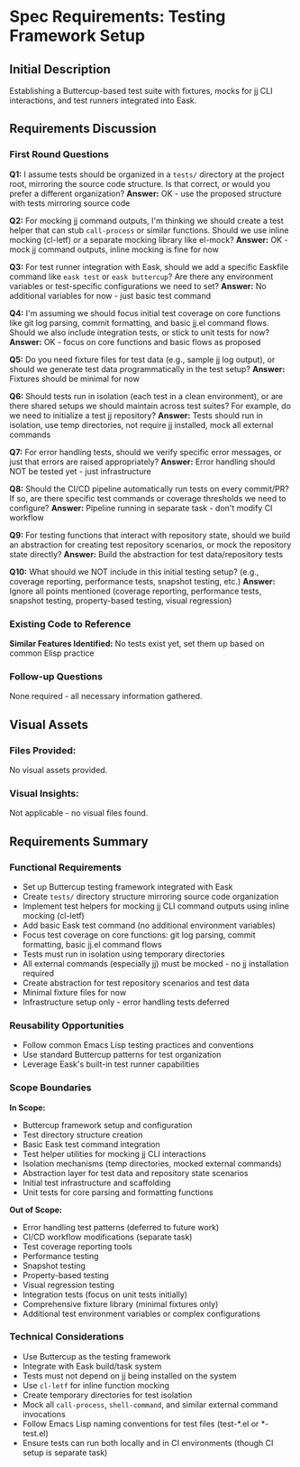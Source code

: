 # Spec Requirements: Testing Framework Setup

## Initial Description
Establishing a Buttercup-based test suite with fixtures, mocks for jj CLI interactions, and test runners integrated into Eask.

## Requirements Discussion

### First Round Questions

**Q1:** I assume tests should be organized in a `tests/` directory at the project root, mirroring the source code structure. Is that correct, or would you prefer a different organization?
**Answer:** OK - use the proposed structure with tests mirroring source code

**Q2:** For mocking jj command outputs, I'm thinking we should create a test helper that can stub `call-process` or similar functions. Should we use inline mocking (cl-letf) or a separate mocking library like el-mock?
**Answer:** OK - mock jj command outputs, inline mocking is fine for now

**Q3:** For test runner integration with Eask, should we add a specific Easkfile command like `eask test` or `eask buttercup`? Are there any environment variables or test-specific configurations we need to set?
**Answer:** No additional variables for now - just basic test command

**Q4:** I'm assuming we should focus initial test coverage on core functions like git log parsing, commit formatting, and basic jj.el command flows. Should we also include integration tests, or stick to unit tests for now?
**Answer:** OK - focus on core functions and basic flows as proposed

**Q5:** Do you need fixture files for test data (e.g., sample jj log output), or should we generate test data programmatically in the test setup?
**Answer:** Fixtures should be minimal for now

**Q6:** Should tests run in isolation (each test in a clean environment), or are there shared setups we should maintain across test suites? For example, do we need to initialize a test jj repository?
**Answer:** Tests should run in isolation, use temp directories, not require jj installed, mock all external commands

**Q7:** For error handling tests, should we verify specific error messages, or just that errors are raised appropriately?
**Answer:** Error handling should NOT be tested yet - just infrastructure

**Q8:** Should the CI/CD pipeline automatically run tests on every commit/PR? If so, are there specific test commands or coverage thresholds we need to configure?
**Answer:** Pipeline running in separate task - don't modify CI workflow

**Q9:** For testing functions that interact with repository state, should we build an abstraction for creating test repository scenarios, or mock the repository state directly?
**Answer:** Build the abstraction for test data/repository tests

**Q10:** What should we NOT include in this initial testing setup? (e.g., coverage reporting, performance tests, snapshot testing, etc.)
**Answer:** Ignore all points mentioned (coverage reporting, performance tests, snapshot testing, property-based testing, visual regression)

### Existing Code to Reference

**Similar Features Identified:**
No tests exist yet, set them up based on common Elisp practice

### Follow-up Questions
None required - all necessary information gathered.

## Visual Assets

### Files Provided:
No visual assets provided.

### Visual Insights:
Not applicable - no visual files found.

## Requirements Summary

### Functional Requirements
- Set up Buttercup testing framework integrated with Eask
- Create `tests/` directory structure mirroring source code organization
- Implement test helpers for mocking jj CLI command outputs using inline mocking (cl-letf)
- Add basic Eask test command (no additional environment variables)
- Focus test coverage on core functions: git log parsing, commit formatting, basic jj.el command flows
- Tests must run in isolation using temporary directories
- All external commands (especially jj) must be mocked - no jj installation required
- Create abstraction for test repository scenarios and test data
- Minimal fixture files for now
- Infrastructure setup only - error handling tests deferred

### Reusability Opportunities
- Follow common Emacs Lisp testing practices and conventions
- Use standard Buttercup patterns for test organization
- Leverage Eask's built-in test runner capabilities

### Scope Boundaries

**In Scope:**
- Buttercup framework setup and configuration
- Test directory structure creation
- Basic Eask test command integration
- Test helper utilities for mocking jj CLI interactions
- Isolation mechanisms (temp directories, mocked external commands)
- Abstraction layer for test data and repository state scenarios
- Initial test infrastructure and scaffolding
- Unit tests for core parsing and formatting functions

**Out of Scope:**
- Error handling test patterns (deferred to future work)
- CI/CD workflow modifications (separate task)
- Test coverage reporting tools
- Performance testing
- Snapshot testing
- Property-based testing
- Visual regression testing
- Integration tests (focus on unit tests initially)
- Comprehensive fixture library (minimal fixtures only)
- Additional test environment variables or complex configurations

### Technical Considerations
- Use Buttercup as the testing framework
- Integrate with Eask build/task system
- Tests must not depend on jj being installed on the system
- Use `cl-letf` for inline function mocking
- Create temporary directories for test isolation
- Mock all `call-process`, `shell-command`, and similar external command invocations
- Follow Emacs Lisp naming conventions for test files (test-*.el or *-test.el)
- Ensure tests can run both locally and in CI environments (though CI setup is separate task)
